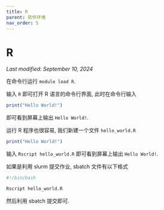 ```yaml
---
title: R
parent: 软件环境
nav_order: 5
---
```


# R
*Last modified: September 10, 2024*

在命令行运行 `module load R`.

输入 `R` 即可打开 R 语言的命令行界面, 此时在命令行输入

~~~  R
print("Hello World!")
~~~

即可看到屏幕上输出 `Hello World!`.

运行 R 程序也很容易, 我们新建一个文件 `hello_world.R`

~~~  R
print("Hello World!")
~~~

输入 `Rscript hello_world.R` 即可看到屏幕上输出 `Hello World!`.

如果是利用 slurm 提交作业, sbatch 文件有以下格式

~~~  bash
#!/bin/bash

Rscript hello_world.R
~~~

然后利用 sbatch 提交即可.